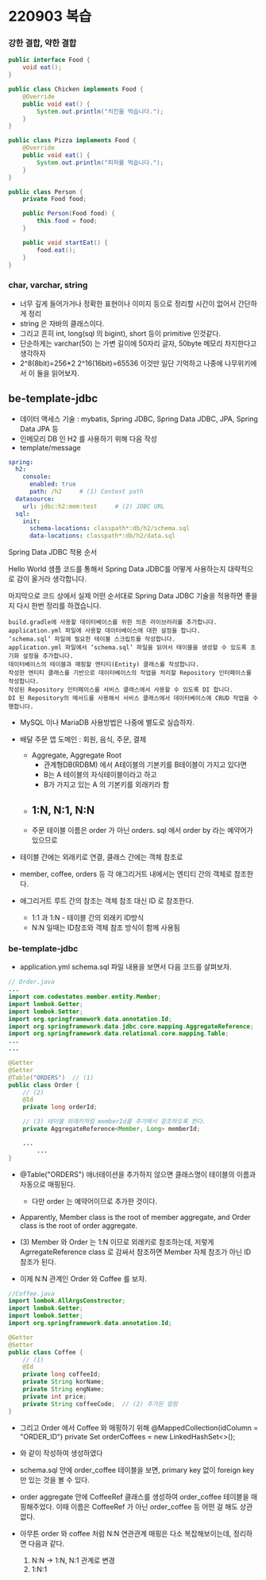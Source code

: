 # 220903 복습

### 강한 결합, 약한 결합
```java
public interface Food {
    void eat();
}
```
```java
public class Chicken implements Food {
    @Override
    public void eat() {
        System.out.println("치킨을 먹습니다.");
    }
}
```
```java
public class Pizza implements Food {
    @Override
    public void eat() {
        System.out.println("피자를 먹습니다.");
    }
}
```
```java
public class Person {
    private Food food;

    public Person(Food food) {
        this.food = food;
    }

    public void startEat() {
        food.eat();
    }
}
```

### char, varchar, string
- 너무 깊게 들어가거나 정확한 표현이나 이미지 등으로 정리할 시간이 없어서 간단하게 정리
- string 은 자바의 클래스이다.
- 그리고 흔히 int, long(sql 의 bigint), short 등이 primitive 인것같다.
- 단순하게는 varchar(50) 는 가변 길이에 50자리 글자, 50byte 메모리 차지한다고 생각하자
- 2^8(8bit)=256*2 2^16(16bit)=65536 이것만 일단 기억하고 나중에 나무위키에서 이 둘을 읽어보자.

## be-template-jdbc

- 데이터 액세스 기술 : mybatis, Spring JDBC, Spring Data JDBC, JPA, Spring Data JPA 등
- 인메모리 DB 인 H2 를 사용하기 위해 다음 작성
- template/message
```yml
spring:
  h2:
    console:
      enabled: true
      path: /h2     # (1) Context path
  datasource:
    url: jdbc:h2:mem:test     # (2) JDBC URL
  sql:
    init:
      schema-locations: classpath*:db/h2/schema.sql
      data-locations: classpath*:db/h2/data.sql
```
Spring Data JDBC 적용 순서

Hello World 샘플 코드를 통해서 Spring Data JDBC를 어떻게 사용하는지 대략적으로 감이 올거라 생각합니다.

마지막으로 코드 상에서 실제 어떤 순서대로 Spring Data JDBC 기술을 적용하면 좋을지 다시 한번 정리를 하겠습니다.

    build.gradle에 사용할 데이터베이스를 위한 의존 라이브러리를 추가합니다.
    application.yml 파일에 사용할 데이터베이스에 대한 설정을 합니다.
    ‘schema.sql’ 파일에 필요한 테이블 스크립트를 작성합니다.
    application.yml 파일에서 ‘schema.sql’ 파일을 읽어서 테이블을 생성할 수 있도록 초기화 설정을 추가합니다.
    데이터베이스의 테이블과 매핑할 엔티티(Entity) 클래스를 작성합니다.
    작성한 엔티티 클래스를 기반으로 데이터베이스의 작업을 처리할 Repository 인터페이스를 작성합니다.
    작성된 Repository 인터페이스를 서비스 클래스에서 사용할 수 있도록 DI 합니다.
    DI 된 Repository의 메서드를 사용해서 서비스 클래스에서 데이터베이스에 CRUD 작업을 수행합니다.

- MySQL 이나 MariaDB 사용방법은 나중에 별도로 실습하자.

- 배달 주문 앱 도메인 : 회원, 음식, 주문, 결제
  - Aggregate, Aggregate Root
    - 관계형DB(RDBM) 에서 A테이블의 기본키를 B테이블이 가지고 있다면
    - B는 A 테이블의 자식테이블이라고 하고
    - B가 가지고 있는 A 의 기본키를 외래키라 함
  - 1:N, N:1, N:N
    - 
  - 주문 테이블 이름은 order 가 아닌 orders. sql 에서 order by 라는 예약어가 있으므로
- 테이블 간에는 외래키로 연결, 클래스 간에는 객체 참조로
- member, coffee, orders 등 각 애그리거트 내에서는 엔티티 간의 객체로 참조한다.
- 애그리거트 루트 간의 참조는 객체 참조 대신 ID 로 참조한다.
  - 1:1 과 1:N - 테이블 간의 외래키 ID방식
  - N:N 일때는 ID참조와 객체 참조 방식이 함께 사용됨

### be-template-jdbc

- application.yml schema.sql 파일 내용을 보면서 다음 코드를 살펴보자.
```java
// Order.java
...
import com.codestates.member.entity.Member;
import lombok.Getter;
import lombok.Setter;
import org.springframework.data.annotation.Id;
import org.springframework.data.jdbc.core.mapping.AggregateReference;
import org.springframework.data.relational.core.mapping.Table;
...
...

@Getter
@Setter
@Table("ORDERS")  // (1)
public class Order {
    // (2)
    @Id
    private long orderId;

    // (3) 테이블 외래키처럼 memberId를 추가해서 참조하도록 한다.
    private AggregateReference<Member, Long> memberId;

    ...
		...
}
```

- @Table("ORDERS") 애너테이션을 추가하지 않으면 클래스명이 테이블의 이름과 자동으로 매핑된다.
  - 다만 order 는 예약어이므로 추가한 것이다.
- Apparently, Member class is the root of member aggregate, and Order class is the root of order aggregate.
- (3) Member 와 Order 는 1:N 이므로 외래키로 참조하는데, 저렇게 AgrregateReference class 로 감싸서 참조하면 Member 자체 참조가 아닌 ID 참조가 된다.


- 이제 N:N 관계인 Order 와 Coffee 를 보자.
```java
//Coffee.java
import lombok.AllArgsConstructor;
import lombok.Getter;
import lombok.Setter;
import org.springframework.data.annotation.Id;

@Getter
@Setter
public class Coffee {
    // (1)
    @Id
    private long coffeeId;
    private String korName;
    private String engName;
    private int price;
    private String coffeeCode;  // (2) 추가된 컬럼
}
```

- 그리고 Order 에서 Coffee 와 매핑하기 위해     @MappedCollection(idColumn = "ORDER_ID")
  private Set<CoffeeRef> orderCoffees = new LinkedHashSet<>();
- 와 같이 작성하여 생성하였다
- schema.sql 안에 order_coffee 테이블을 보면, primary key 없이 foreign key 만 있는 것을 볼 수 있다.
- order aggregate 안에 CoffeeRef 클래스를 생성하여 order_coffee 테이블을 매핑해주었다. 이때 이름은 CoffeeRef 가 아닌 order_coffee 등 어떤 걸 해도 상관없다.

- 아무튼 order 와 coffee 처럼 N:N 연관관계 매핑은 다소 복잡해보이는데, 정리하면 다음과 같다.
  1. N:N -> 1:N, N:1 관계로 변경
  2. 1:N:1

### 

